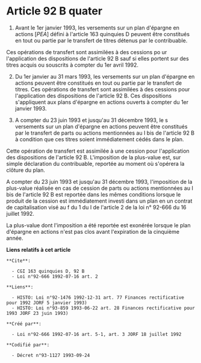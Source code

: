 # Article 92 B quater

1. Avant le 1er janvier 1993, les versements sur un plan d'épargne en actions [*PEA*] défini à l'article 163 quinquies D
peuvent être constitués en tout ou partie par le transfert de titres détenus par le contribuable.

Ces opérations de transfert sont assimilées à des cessions po ur l'application des dispositions de l'article 92 B sauf si
elles portent sur des titres acquis ou souscrits à compter du 1er avril 1992.

2. Du 1er janvier au 31 mars 1993, les versements sur un plan d'épargne en actions peuvent être constitués en tout ou partie
par le transfert de titres. Ces opérations de transfert sont assimilées à des cessions pour l'application des dispositions de
l'article 92 B. Ces dispositions s'appliquent aux plans d'épargne en actions ouverts à compter du 1er janvier 1993.

3. A compter du 23 juin 1993 et jusqu'au 31 décembre 1993, le s versements sur un plan d'épargne en actions peuvent être
constitués par le transfert de parts ou actions mentionnées au I bis de l'article 92 B à condition que ces titres soient
immédiatement cédés dans le plan.

Cette opération de transfert est assimilée à une cession pour l'application des dispositions de l'article 92 B. L'imposition
de la plus-value est, sur simple déclaration du contribuable, reportée au moment où s'opérera la clôture du plan.

A compter du 23 juin 1993 et jusqu'au 31 décembre 1993, l'imposition de la plus-value réalisée en cas de cession de parts ou
actions mentionnées au I bis de l'article 92 B est reportée dans les mêmes conditions lorsque le produit de la cession est
immédiatement investi dans un plan en un contrat de capitalisation visé au f du 1 du I de l'article 2 de la loi n° 92-666 du
16 juillet 1992.

La plus-value dont l'imposition a été reportée est exonérée lorsque le plan d'épargne en actions n'est pas clos avant
l'expiration de la cinquième année.

**Liens relatifs à cet article**

	**Cite**:

	  - CGI 163 quinquies D, 92 B
	  - Loi n°92-666 1992-07-16 art. 2

	**Liens**:

	  - HISTO: Loi n°92-1476 1992-12-31 art. 77 Finances rectificative pour 1992 JORF 5 janvier 1993)
	  - HISTO: Loi n°93-859 1993-06-22 art. 28 Finances rectificative pour 1993 JORF 23 juin 1993)

	**Créé par**:

	  - Loi n°92-666 1992-07-16 art. 5-1, art. 3 JORF 18 juillet 1992

	**Codifié par**:

	  - Décret n°93-1127 1993-09-24
